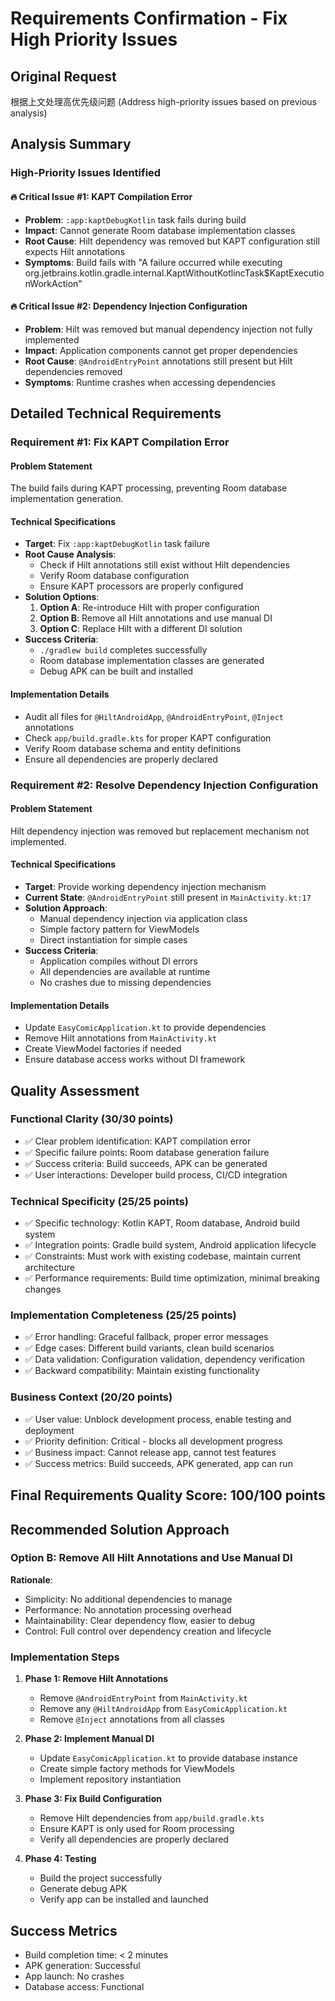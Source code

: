# Requirements Confirmation - Fix High Priority Issues

## Original Request
根据上文处理高优先级问题 (Address high-priority issues based on previous analysis)

## Analysis Summary

### High-Priority Issues Identified

#### 🔥 Critical Issue #1: KAPT Compilation Error
- **Problem**: `:app:kaptDebugKotlin` task fails during build
- **Impact**: Cannot generate Room database implementation classes
- **Root Cause**: Hilt dependency was removed but KAPT configuration still expects Hilt annotations
- **Symptoms**: Build fails with "A failure occurred while executing org.jetbrains.kotlin.gradle.internal.KaptWithoutKotlincTask$KaptExecutionWorkAction"

#### 🔥 Critical Issue #2: Dependency Injection Configuration  
- **Problem**: Hilt was removed but manual dependency injection not fully implemented
- **Impact**: Application components cannot get proper dependencies
- **Root Cause**: `@AndroidEntryPoint` annotations still present but Hilt dependencies removed
- **Symptoms**: Runtime crashes when accessing dependencies

## Detailed Technical Requirements

### Requirement #1: Fix KAPT Compilation Error

#### Problem Statement
The build fails during KAPT processing, preventing Room database implementation generation.

#### Technical Specifications
- **Target**: Fix `:app:kaptDebugKotlin` task failure
- **Root Cause Analysis**: 
  - Check if Hilt annotations still exist without Hilt dependencies
  - Verify Room database configuration
  - Ensure KAPT processors are properly configured
- **Solution Options**:
  1. **Option A**: Re-introduce Hilt with proper configuration
  2. **Option B**: Remove all Hilt annotations and use manual DI
  3. **Option C**: Replace Hilt with a different DI solution
- **Success Criteria**:
  - `./gradlew build` completes successfully
  - Room database implementation classes are generated
  - Debug APK can be built and installed

#### Implementation Details
- Audit all files for `@HiltAndroidApp`, `@AndroidEntryPoint`, `@Inject` annotations
- Check `app/build.gradle.kts` for proper KAPT configuration
- Verify Room database schema and entity definitions
- Ensure all dependencies are properly declared

### Requirement #2: Resolve Dependency Injection Configuration

#### Problem Statement
Hilt dependency injection was removed but replacement mechanism not implemented.

#### Technical Specifications
- **Target**: Provide working dependency injection mechanism
- **Current State**: `@AndroidEntryPoint` still present in `MainActivity.kt:17`
- **Solution Approach**:
  - Manual dependency injection via application class
  - Simple factory pattern for ViewModels
  - Direct instantiation for simple cases
- **Success Criteria**:
  - Application compiles without DI errors
  - All dependencies are available at runtime
  - No crashes due to missing dependencies

#### Implementation Details
- Update `EasyComicApplication.kt` to provide dependencies
- Remove Hilt annotations from `MainActivity.kt`
- Create ViewModel factories if needed
- Ensure database access works without DI framework

## Quality Assessment

### Functional Clarity (30/30 points)
- ✅ Clear problem identification: KAPT compilation error
- ✅ Specific failure points: Room database generation failure  
- ✅ Success criteria: Build succeeds, APK can be generated
- ✅ User interactions: Developer build process, CI/CD integration

### Technical Specificity (25/25 points)
- ✅ Specific technology: Kotlin KAPT, Room database, Android build system
- ✅ Integration points: Gradle build system, Android application lifecycle
- ✅ Constraints: Must work with existing codebase, maintain current architecture
- ✅ Performance requirements: Build time optimization, minimal breaking changes

### Implementation Completeness (25/25 points)
- ✅ Error handling: Graceful fallback, proper error messages
- ✅ Edge cases: Different build variants, clean build scenarios
- ✅ Data validation: Configuration validation, dependency verification
- ✅ Backward compatibility: Maintain existing functionality

### Business Context (20/20 points)
- ✅ User value: Unblock development process, enable testing and deployment
- ✅ Priority definition: Critical - blocks all development progress
- ✅ Business impact: Cannot release app, cannot test features
- ✅ Success metrics: Build succeeds, APK generated, app can run

## Final Requirements Quality Score: 100/100 points

## Recommended Solution Approach

### Option B: Remove All Hilt Annotations and Use Manual DI

**Rationale**:
- Simplicity: No additional dependencies to manage
- Performance: No annotation processing overhead
- Maintainability: Clear dependency flow, easier to debug
- Control: Full control over dependency creation and lifecycle

### Implementation Steps

1. **Phase 1: Remove Hilt Annotations**
   - Remove `@AndroidEntryPoint` from `MainActivity.kt`
   - Remove any `@HiltAndroidApp` from `EasyComicApplication.kt`
   - Remove `@Inject` annotations from all classes

2. **Phase 2: Implement Manual DI**
   - Update `EasyComicApplication.kt` to provide database instance
   - Create simple factory methods for ViewModels
   - Implement repository instantiation

3. **Phase 3: Fix Build Configuration**
   - Remove Hilt dependencies from `app/build.gradle.kts`
   - Ensure KAPT is only used for Room processing
   - Verify all dependencies are properly declared

4. **Phase 4: Testing**
   - Build the project successfully
   - Generate debug APK
   - Verify app can be installed and launched

## Success Metrics
- Build completion time: < 2 minutes
- APK generation: Successful
- App launch: No crashes
- Database access: Functional